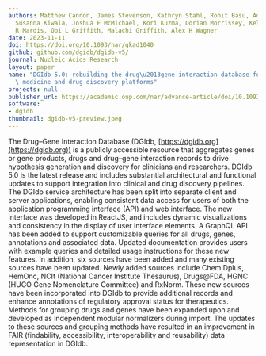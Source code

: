 ```yaml
---
authors: Matthew Cannon, James Stevenson, Kathryn Stahl, Rohit Basu, Adam Coffman,
  Susanna Kiwala, Joshua F McMichael, Kori Kuzma, Dorian Morrissey, Kelsy Cotto, Elaine
  R Mardis, Obi L Griffith, Malachi Griffith, Alex H Wagner
date: 2023-11-11
doi: https://doi.org/10.1093/nar/gkad1040
github: github.com/dgidb/dgidb-v5/
journal: Nucleic Acids Research
layout: paper
name: "DGIdb 5.0: rebuilding the drug\u2013gene interaction database for precision\
  \ medicine and drug discovery platforms"
projects: null
publisher_url: https://academic.oup.com/nar/advance-article/doi/10.1093/nar/gkad1040/7416371?searchresult=1
software:
- dgidb
thumbnail: dgidb-v5-preview.jpeg
---
```

The Drug–Gene Interaction Database (DGIdb, [https://dgidb.org](https://dgidb.org)) is a publicly accessible resource that aggregates genes or gene products, drugs and drug–gene interaction records to drive hypothesis generation and discovery for clinicians and researchers. DGIdb 5.0 is the latest release and includes substantial architectural and functional updates to support integration into clinical and drug discovery pipelines. The DGIdb service architecture has been split into separate client and server applications, enabling consistent data access for users of both the application programming interface (API) and web interface. The new interface was developed in ReactJS, and includes dynamic visualizations and consistency in the display of user interface elements. A GraphQL API has been added to support customizable queries for all drugs, genes, annotations and associated data. Updated documentation provides users with example queries and detailed usage instructions for these new features. In addition, six sources have been added and many existing sources have been updated. Newly added sources include ChemIDplus, HemOnc, NCIt (National Cancer Institute Thesaurus), Drugs@FDA, HGNC (HUGO Gene Nomenclature Committee) and RxNorm. These new sources have been incorporated into DGIdb to provide additional records and enhance annotations of regulatory approval status for therapeutics. Methods for grouping drugs and genes have been expanded upon and developed as independent modular normalizers during import. The updates to these sources and grouping methods have resulted in an improvement in FAIR (findability, accessibility, interoperability and reusability) data representation in DGIdb.

